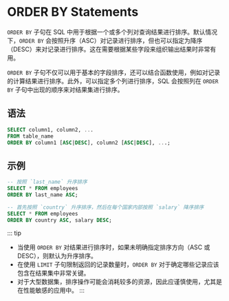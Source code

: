 # ORDER BY Statements

`ORDER BY` 子句在 SQL 中用于根据一个或多个列对查询结果进行排序。默认情况下，`ORDER BY` 会按照升序（ASC）对记录进行排序，但也可以指定为降序（DESC）来对记录进行排序。这在需要根据某些字段来组织输出结果时非常有用。

`ORDER BY` 子句不仅可以用于基本的字段排序，还可以结合函数使用，例如对记录的计算结果进行排序。此外，可以指定多个列进行排序，SQL 会按照列在 `ORDER BY` 子句中出现的顺序来对结果集进行排序。

## 语法

```sql
SELECT column1, column2, ...
FROM table_name
ORDER BY column1 [ASC|DESC], column2 [ASC|DESC], ...;
```

## 示例

```sql
-- 按照 `last_name` 升序排序
SELECT * FROM employees
ORDER BY last_name ASC;

-- 首先按照 `country` 升序排序，然后在每个国家内部按照 `salary` 降序排序
SELECT * FROM employees
ORDER BY country ASC, salary DESC;
```

::: tip

- 当使用 `ORDER BY` 对结果进行排序时，如果未明确指定排序方向（ASC 或 DESC），则默认为升序排序。
- 在使用 `LIMIT` 子句限制返回的记录数量时，`ORDER BY` 对于确定哪些记录应该包含在结果集中非常关键。
- 对于大型数据集，排序操作可能会消耗较多的资源，因此应谨慎使用，尤其是在性能敏感的应用中。
:::
